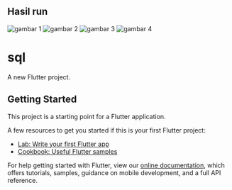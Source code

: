 ## Hasil run
![gambar 1](screenshot/1.png)
![gambar 2](screenshot/2.png)
![gambar 3](screenshot/3.png)
![gambar 4](screenshot/4.png)

# sql

A new Flutter project.

## Getting Started

This project is a starting point for a Flutter application.

A few resources to get you started if this is your first Flutter project:

- [Lab: Write your first Flutter app](https://flutter.dev/docs/get-started/codelab)
- [Cookbook: Useful Flutter samples](https://flutter.dev/docs/cookbook)

For help getting started with Flutter, view our
[online documentation](https://flutter.dev/docs), which offers tutorials,
samples, guidance on mobile development, and a full API reference.
